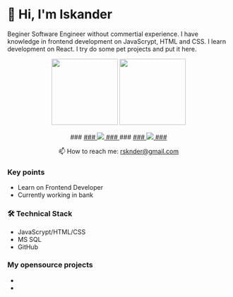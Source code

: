 # 👋 Hi, I'm Iskander 
Beginer Software Engineer without commertial experience. I have knowledge in frontend development on JavaScrypt, HTML and CSS.
I learn development on React. I try do some pet projects and put it here.
<p align='center'>
   <a href="https://github-readme-stats.vercel.app/api?username=rsknder&show_icons=true&count_private=true"><img
           height=150
           src="https://github-readme-stats.vercel.app/api?username=rsknder&show_icons=true&count_private=true"/></a>
   <a href="https://github.com/rsknder/github-readme-stats"><img height=150
                                                                  src="https://github-readme-stats.vercel.app/api/top-langs/?username=rsknder&layout=compact"/></a>
</p>

<p align='center'>
###   <a href="https://www.linkedin.com/in/romankh3/">
###       <img src="https://img.shields.io/badge/linkedin-%230077B5.svg?&style=for-the-badge&logo=linkedin&logoColor=white"/>
###   </a>
###   <a href="https://t.me/joinchat/SpqRPBFo_sM6qm05">
###       <img src="https://img.shields.io/badge/Telegram-2CA5E0?style=for-the-badge&logo=telegram&logoColor=white"/>
###   </a>
<p align='center'>
   📫 How to reach me: <a href='mailto:rsknder@gmail.com'>rsknder@gmail.com</a>
</p>


### Key points
*   Learn on Frontend Developer
*   Currently working in bank

### 🛠 Technical Stack

*   JavaScrypt/HTML/CSS
*   MS SQL
*   GitHub

### My opensource projects

* 
*   <!--  [image-comparison](https://github.com/romankh3/image-comparison) - Published on Maven Central Java Library that compares 2 images with the same sizes and shows the differences visually by drawing rectangles. Some parts of the image can be excluded from the comparison.
-->
*  

<!--div align="center" style="margin: 40px 0">
   <a href="https://github.com/rsknder/github-profile-views-counter">
       <img width="175px" src="https://komarev.com/ghpvc/?username=romankh3&color=DE002D">
   </a>
</div-->
